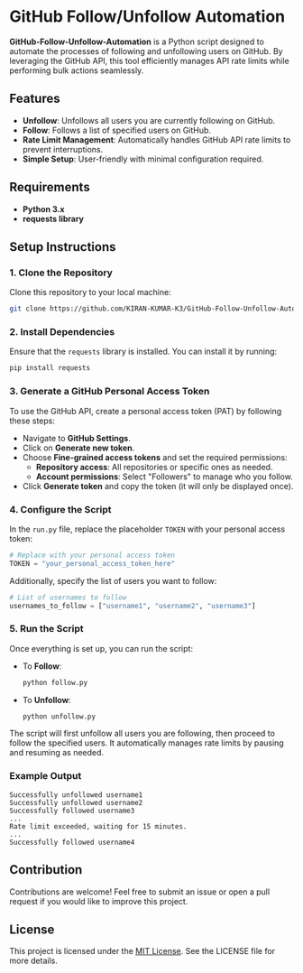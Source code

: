 
# GitHub Follow/Unfollow Automation

**GitHub-Follow-Unfollow-Automation** is a Python script designed to automate the processes of following and unfollowing users on GitHub. By leveraging the GitHub API, this tool efficiently manages API rate limits while performing bulk actions seamlessly.

## Features

- **Unfollow**: Unfollows all users you are currently following on GitHub.
- **Follow**: Follows a list of specified users on GitHub.
- **Rate Limit Management**: Automatically handles GitHub API rate limits to prevent interruptions.
- **Simple Setup**: User-friendly with minimal configuration required.

## Requirements

- **Python 3.x**
- **requests library**

## Setup Instructions

### 1. Clone the Repository

Clone this repository to your local machine:

```bash
git clone https://github.com/KIRAN-KUMAR-K3/GitHub-Follow-Unfollow-Automation.git
```

### 2. Install Dependencies

Ensure that the `requests` library is installed. You can install it by running:

```bash
pip install requests
```

### 3. Generate a GitHub Personal Access Token

To use the GitHub API, create a personal access token (PAT) by following these steps:

- Navigate to **GitHub Settings**.
- Click on **Generate new token**.
- Choose **Fine-grained access tokens** and set the required permissions:
  - **Repository access**: All repositories or specific ones as needed.
  - **Account permissions**: Select "Followers" to manage who you follow.
- Click **Generate token** and copy the token (it will only be displayed once).

### 4. Configure the Script

In the `run.py` file, replace the placeholder `TOKEN` with your personal access token:

```python
# Replace with your personal access token
TOKEN = "your_personal_access_token_here"
```

Additionally, specify the list of users you want to follow:

```python
# List of usernames to follow
usernames_to_follow = ["username1", "username2", "username3"]
```

### 5. Run the Script

Once everything is set up, you can run the script:

- To **Follow**:

  ```bash
  python follow.py
  ```

- To **Unfollow**:

  ```bash
  python unfollow.py
  ```

The script will first unfollow all users you are following, then proceed to follow the specified users. It automatically manages rate limits by pausing and resuming as needed.

### Example Output

```
Successfully unfollowed username1
Successfully unfollowed username2
Successfully followed username3
...
Rate limit exceeded, waiting for 15 minutes.
...
Successfully followed username4
```

## Contribution

Contributions are welcome! Feel free to submit an issue or open a pull request if you would like to improve this project.

## License

This project is licensed under the [MIT License](LICENSE). See the LICENSE file for more details.
